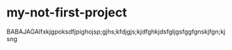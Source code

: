 # my-not-first-project

BABAJAGAlfxkjgpoksdfjpighojsp;gjhs;kfdjgjs;kjdfghkjdsfgljgsfggfgnskjfgn;kjsng
